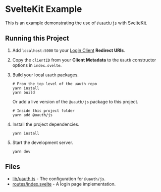 # SvelteKit Example

This is an example demonstrating the use of [`@uauth/js`](../../packages/js) with [SvelteKit](https://kit.svelte.dev/).

## Running this Project

1. Add `localhost:5000` to your [Login Client](https://dashboard.auth.unstoppabledomains.com/) **Redirect URIs**.

2. Copy the `clientID` from your **Client Metadata** to the `Uauth` constructor options in `index.svelte`.

3. Build your local `uauth` packages.
    ```shell
    # From the top level of the uauth repo
    yarn install
    yarn build
    ```    
    Or add a live version of the `@uauth/js` package to this project.
    ```shell
    # Inside this project folder
    yarn add @uauth/js
    ```
    
4. Install the project dependencies.
    ```shell
    yarn install
    ```

5. Start the development server.
    ```shell
    yarn dev
    ```

## Files

- [lib/uauth.ts](./src/lib/uauth.ts) - The configuration for `@uauth/js`.
- [routes/index.svelte](./src/routes/index.svelte) - A login page implementation.